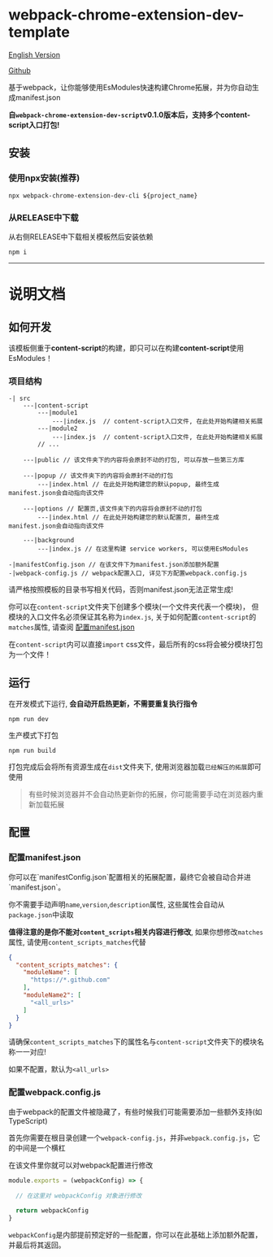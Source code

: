 # webpack-chrome-extension-dev-template

[English Version](https://github.com/HuPeng333/webpack-chrome-extension-dev-template/blob/master/README.en.md)

[Github](https://github.com/HuPeng333/webpack-chrome-extension-dev-template)

基于webpack，让你能够使用EsModules快速构建Chrome拓展，并为你自动生成manifest.json

**自`webpack-chrome-extension-dev-script`v0.1.0版本后，支持多个content-script入口打包!**

## 安装

### 使用npx安装(推荐)
```shell
npx webpack-chrome-extension-dev-cli ${project_name}
```
### 从RELEASE中下载
从右侧RELEASE中下载相关模板然后安装依赖
```shell
npm i
```

---
# 说明文档

## 如何开发

该模板侧重于**content-script**的构建，即只可以在构建**content-script**使用EsModules！

### 项目结构
```text
-| src
    ---|content-script
        ---|module1
            ---|index.js  // content-script入口文件, 在此处开始构建相关拓展
        ---|module2
            ---|index.js  // content-script入口文件, 在此处开始构建相关拓展
        // ... 
        
    ---|public // 该文件夹下的内容将会原封不动的打包, 可以存放一些第三方库
    
    ---|popup // 该文件夹下的内容将会原封不动的打包
        ---|index.html // 在此处开始构建您的默认popup, 最终生成manifest.json会自动指向该文件
        
    ---|options // 配置页,该文件夹下的内容将会原封不动的打包
        ---|index.html // 在此处开始构建您的默认配置页, 最终生成manifest.json会自动指向该文件
        
    ---|background
        ---|index.js // 在这里构建 service workers, 可以使用EsModules
        
-|manifestConfig.json // 在该文件下为manifest.json添加额外配置
-|webpack-config.js // webpack配置入口, 详见下方配置webpack.config.js
```
请严格按照模板的目录书写相关代码，否则manifest.json无法正常生成!

你可以在`content-script`文件夹下创建多个模块(一个文件夹代表一个模块)，
但模块的入口文件名必须保证其名称为`index.js`, 关于如何配置`content-script`的`matches`属性, 请查阅
[配置manifest.json](#manifest-config)

在`content-script`内可以直接`import` css文件，最后所有的css将会被分模块打包为一个文件！

## 运行
在开发模式下运行, **会自动开启热更新，不需要重复执行指令**
```shell
npm run dev
```
生产模式下打包
```shell
npm run build
```
打包完成后会将所有资源生成在`dist`文件夹下, 使用浏览器加载`已经解压的拓展`即可使用

> 有些时候浏览器并不会自动热更新你的拓展，你可能需要手动在浏览器内重新加载拓展

## 配置

<h3 id="manifest-config">配置manifest.json</h3>
你可以在`manifestConfig.json`配置相关的拓展配置，最终它会被自动合并进`manifest.json`。

你不需要手动声明`name`,`version`,`description`属性, 这些属性会自动从`package.json`中读取

**值得注意的是你不能对`content_scripts`相关内容进行修改**, 如果你想修改`matches`属性, 
请使用`content_scripts_matches`代替
```json
{
  "content_scripts_matches": {
    "moduleName": [
      "https://*.github.com"
    ],
    "moduleName2": [
      "<all_urls>"
    ]
  }
}
```
请确保`content_scripts_matches`下的属性名与`content-script`文件夹下的模块名称一一对应!

如果不配置，默认为`<all_urls>`

### 配置webpack.config.js

由于webpack的配置文件被隐藏了，有些时候我们可能需要添加一些额外支持(如TypeScript)

首先你需要在根目录创建一个`webpack-config.js`，并非`webpack.config.js`，它的中间是一个横杠

在该文件里你就可以对webpack配置进行修改
```js
module.exports = (webpackConfig) => {
  
  // 在这里对 webpackConfig 对象进行修改
  
  return webpackConfig
}
```

`webpackConfig`是内部提前预定好的一些配置，你可以在此基础上添加额外配置，并最后将其返回。
